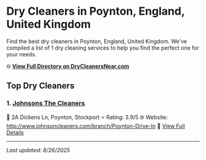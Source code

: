# Dry Cleaners in Poynton, England, United Kingdom

Find the best dry cleaners in Poynton, England, United Kingdom. We've compiled a list of 1 dry cleaning services to help you find the perfect one for your needs.

🌐 **[View Full Directory on DryCleanersNear.com](https://drycleanersnear.com/city/United%20Kingdom/England/Poynton)**

## Top Dry Cleaners

### 1. [Johnsons The Cleaners](https://drycleanersnear.com/dryCleaner/6896ac1d86a2a96145ad53d1/johnsons-the-cleaners)
📍 2A Dickens Ln, Poynton, Stockport
⭐ Rating: 3.9/5
🌐 Website: http://www.johnsoncleaners.com/branch/Poynton-Drive-In
🔗 [View Full Details](https://drycleanersnear.com/dryCleaner/6896ac1d86a2a96145ad53d1/johnsons-the-cleaners)


---

*Last updated: 8/26/2025*
